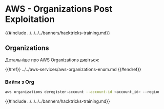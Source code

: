 # AWS - Organizations Post Exploitation

{{#include ../../../../banners/hacktricks-training.md}}

## Organizations

Детальніше про AWS Organizations дивіться:

{{#ref}}
../../aws-services/aws-organizations-enum.md
{{#endref}}

### Вийти з Org
```bash
aws organizations deregister-account --account-id <account_id> --region <region>
```
{{#include ../../../../banners/hacktricks-training.md}}
